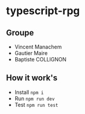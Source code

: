 # typescript-rpg

## Groupe 
- Vincent Manachem
- Gautier Maire
- Baptiste COLLIGNON

## How it work's

- Install
    `npm i`
- Run
    `npm run dev`
- Test
    `npm run test`
